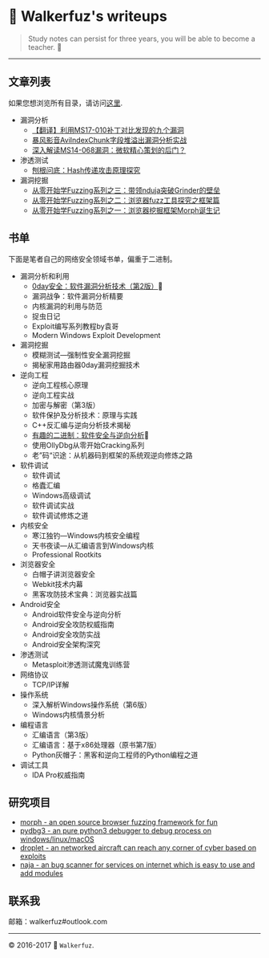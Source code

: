 # :moyai: Walkerfuz's writeups

> Study notes can persist for three years, you will be able to become a teacher. :watermelon:

-----

## 文章列表

如果您想浏览所有目录，请访问[这里](./notes).

* 漏洞分析
  * [【翻译】利用MS17-010补丁对比发现的九个漏洞](./notes/translate_nine_bugs_i_found_from_ms_17_010_diff.md)
  * [暴风影音AviIndexChunk字段堆溢出漏洞分析实战](http://www.freebuf.com/vuls/126892.html)
  * [深入解读MS14-068漏洞：微软精心策划的后门？](http://www.freebuf.com/vuls/56081.html)
* 渗透测试
  * [刨根问底：Hash传递攻击原理探究](http://www.freebuf.com/terminal/80186.html)
* 漏洞挖掘
  * [从零开始学Fuzzing系列之三：带领nduja突破Grinder的壁垒](http://www.freebuf.com/web/105510.html)
  * [从零开始学Fuzzing系列之二：浏览器fuzz工具探究之框架篇](http://www.freebuf.com/sectool/93130.html)
  * [从零开始学Fuzzing系列之一：浏览器挖掘框架Morph诞生记](http://www.freebuf.com/sectool/89001.html)

## 书单

下面是笔者自己的网络安全领域书单，偏重于二进制。

* 漏洞分析和利用
  * [0day安全：软件漏洞分析技术（第2版）](./notes/book_review_about_0day_security_second_edition.md):bookmark:
  * 漏洞战争：软件漏洞分析精要
  * 内核漏洞的利用与防范
  * 捉虫日记
  * Exploit编写系列教程by袁哥
  * Modern Windows Exploit Development
* 漏洞挖掘
  * 模糊测试—强制性安全漏洞挖掘
  * 揭秘家用路由器0day漏洞挖掘技术
* 逆向工程
  * 逆向工程核心原理
  * 逆向工程实战
  * 加密与解密（第3版）
  * 软件保护及分析技术：原理与实践
  * C++反汇编与逆向分析技术揭秘
  * [有趣的二进制：软件安全与逆向分析](./notes/book_review_about_interesting_binary.md):100:
  * 使用OllyDbg从零开始Cracking系列
  * 老”码“识途：从机器码到框架的系统观逆向修炼之路
* 软件调试
  * 软件调试
  * 格蠹汇编
  * Windows高级调试
  * 软件调试实战
  * 软件调试修炼之道
* 内核安全
  * 寒江独钓—Windows内核安全编程
  * 天书夜读—从汇编语言到Windows内核
  * Professional Rootkits
* 浏览器安全
  * 白帽子讲浏览器安全
  * Webkit技术内幕
  * 黑客攻防技术宝典：浏览器实战篇
* Android安全
  * Android软件安全与逆向分析
  * Android安全攻防权威指南
  * Android安全攻防实战
  * Android安全架构深究
* 渗透测试
  * Metasploit渗透测试魔鬼训练营
* 网络协议
  * TCP/IP详解
* 操作系统
  * 深入解析Windows操作系统（第6版）
  * Windows内核情景分析
* 编程语言
  * 汇编语言（第3版）
  * 汇编语言：基于x86处理器（原书第7版）
  * Python灰帽子：黑客和逆向工程师的Python编程之道
* 调试工具
  * IDA Pro权威指南

## 研究项目

* [morph - an open source browser fuzzing framework for fun](https://github.com/walkerfuz/morph)
* [pydbg3 - an pure python3 debugger to debug process on windows/linux/macOS](https://github.com/walkerfuz/pydbg3)
* [droplet - an networked aircraft can reach any corner of cyber based on exploits](https://github.com/walkerfuz/droplet)
* [naja - an bug scanner for services on internet which is easy to use and add modules](https://github.com/walkerfuz/naja)

## 联系我

邮箱：walkerfuz#outlook.com

------

:copyright: 2016-2017  :rocket: `Walkerfuz`.